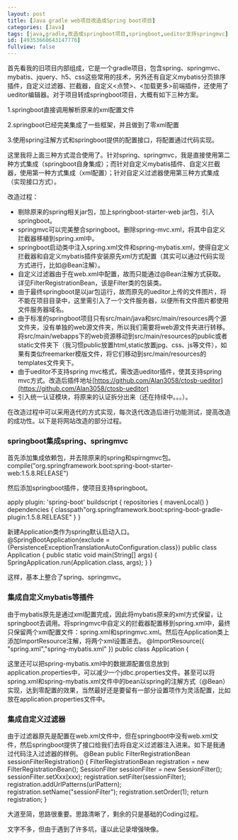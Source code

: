 ```yaml
---
layout: post
title: [Java gradle web项目改造成Spring boot项目]
categories: [Java]
tags: [java,gradle,改造成springboot项目,springboot,ueditor支持springmvc]
id: [49353660643147776]
fullview: false
---
```

首先看我的旧项目内部组成，它是一个gradle项目，包含spring、springmvc、mybatis、jquery、h5、css这些常用的技术，另外还有自定义mybatis分页排序插件，自定义过滤器、拦截器，自定义<点赞>、<加载更多>前端插件，还使用了ueditor编辑器。对于项目转成springboot项目，大概有如下三种方案。

1.springboot直接调用解析原来的xml配置文件

2.springboot已经完美集成了一些框架，并且做到了零xml配置

3.使用spring注解方式和springboot提供的配置接口，将配置通过代码实现。

这里我将上面三种方式混合使用了。针对spring、springmvc，我是直接使用第二种方式集成（springboot自身集成）；而针对自定义mybatis插件、自定义拦截器，使用第一种方式集成（xml配置）；针对自定义过滤器使用第三种方式集成（实现接口方式）。

改造过程：

* 剔除原来的spring相关jar包，加上springboot-starter-web jar包，引入springboot。
* springmvc可以完美整合springboot。删除spring-mvc.xml，将其中自定义拦截器移植到spring.xml中。
* springboot启动类中注入spring.xml文件和spring-mybatis.xml，使得自定义拦截器和自定义mybatis插件安装原先xml方式配置（其实可以通过代码实现方式进行，比如@Bean注解）。
* 自定义过滤器由于在web.xml中配置，故而只能通过@Bean注解方式获取。详见FilterRegistrationBean，该是Filter类的包装类。
* 由于最终springboot是以jar包运行，故而原先的ueditor上传的文件图片，将不能在项目目录中，这里需引入了一个文件服务器，以便所有文件图片都使用文件服务器域名。
* 由于标准的springboot项目只有src/main/java和src/main/resources两个源文件夹，没有单独的web源文件夹，所以我们需要将web源文件夹进行转移。将src/main/webapps下的web资源移动到src/main/resources的public或者static文件夹下（我习惯public放置html,static放置jpg、css、js等文件），如果有类似freemarker模版文件，将它们移动到src/main/resources的templates文件夹下。
* 由于ueditor不支持spring mvc格式，需改造ueditor插件，使其支持spring mvc方式。改造后插件地址[https://github.com/Alan3058/ctosb-ueditor](https://github.com/Alan3058/ctosb-ueditor)
* 引入统一认证模块，将原来的认证拆分出来（还在持续中。。。）。

在改造过程中可以采用迭代的方式实现，每次迭代改造后进行功能测试，提高改造的成功性。以下是将网站改造的部分过程。

### springboot集成spring、springmvc

首先添加集成依赖包，并去除原来的spring和spirngmvc包。
compile("org.springframework.boot:spring-boot-starter-web:1.5.8.RELEASE")

然后添加springboot插件，使项目支持springboot。

apply plugin: 'spring-boot' buildscript { repositories { mavenLocal() } dependencies { classpath"org.springframework.boot:spring-boot-gradle-plugin:1.5.8.RELEASE" } }

新建Application类作为spring默认启动入口。
@SpringBootApplication(exclude = {PersistenceExceptionTranslationAutoConfiguration.class}) public class Application { public static void main(String[] args) { SpringApplication.run(Application.class, args); } }

这样，基本上整合了spring、springmvc。

### 集成自定义mybatis等插件

由于mybatis原先是通过xml配置完成，因此将mybatis原来的xml方式保留，让springboot去调用。将springmvc中自定义的拦截器配置移到spring.xml中，最终只保留两个xml配置文件：spring.xml和springmvc.xml。然后在Application类上添加ImportResource注解，将两个xml设置进去。
@ImportResource({ "spring.xml","spring-mybatis.xml" }) public class Application {

这里还可以把spring-mybatis.xml中的数据源配置信息放到application.properties中，可以减少一个jdbc.properties文件。甚至可以将spring.xml和spring-mybatis.xml文件中的bean以spring的注解方式（@Bean）实现，达到零配置的效果，当然最好还是要留有一部分设置项作为灵活配置，比如放在application.properties文件中。

### 集成自定义过滤器

由于过滤器原先是配置在web.xml文件中，但在springboot中没有web.xml文件，然后springboot提供了接口给我们去将自定义过滤器注入进来。如下是我通过代码注入过滤器的样例。
@Bean public FilterRegistrationBean sessionFilterRegistration() { FilterRegistrationBean registration = new FilterRegistrationBean(); SessionFilter sessionFilter = new SessionFilter(); sessionFilter.setXxx(xxx); registration.setFilter(sessionFilter); registration.addUrlPatterns(urlPattern); registration.setName("sessionFilter"); registration.setOrder(1); return registration; }

大道至简，思路很重要。思路清晰了，剩余的只是基础的Coding过程。

文字不多，但由于遇到了许多坑，谨以此记录增强映像。
